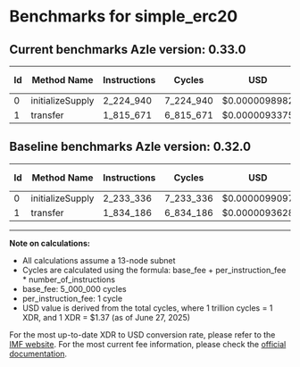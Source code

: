 # Benchmarks for simple_erc20

## Current benchmarks Azle version: 0.33.0
| Id | Method Name | Instructions | Cycles | USD | USD/Million Calls | Change |
|-----------|-------------|------------|--------|-----|--------------|-------|
| 0 | initializeSupply | 2_224_940 | 7_224_940 | $0.0000098982 | $9.89 | <font color="green">-8_396</font> |
| 1 | transfer | 1_815_671 | 6_815_671 | $0.0000093375 | $9.33 | <font color="green">-18_515</font> |

## Baseline benchmarks Azle version: 0.32.0
| Id | Method Name | Instructions | Cycles | USD | USD/Million Calls |
|-----------|-------------|------------|--------|-----|--------------|
| 0 | initializeSupply | 2_233_336 | 7_233_336 | $0.0000099097 | $9.90 |
| 1 | transfer | 1_834_186 | 6_834_186 | $0.0000093628 | $9.36 |



---

**Note on calculations:**
- All calculations assume a 13-node subnet
- Cycles are calculated using the formula: base_fee + per_instruction_fee \* number_of_instructions
- base_fee: 5_000_000 cycles
- per_instruction_fee: 1 cycle
- USD value is derived from the total cycles, where 1 trillion cycles = 1 XDR, and 1 XDR = $1.37 (as of June 27, 2025)

For the most up-to-date XDR to USD conversion rate, please refer to the [IMF website](https://www.imf.org/external/np/fin/data/rms_sdrv.aspx).
For the most current fee information, please check the [official documentation](https://internetcomputer.org/docs/references/cycles-cost-formulas).